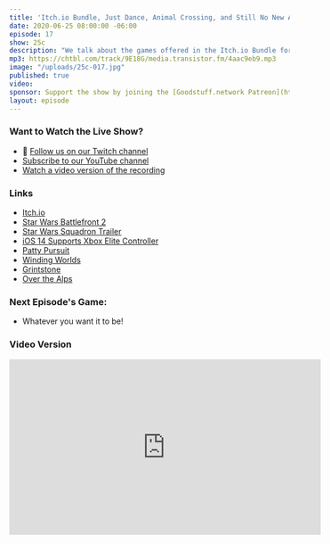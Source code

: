 ```yaml
---
title: 'Itch.io Bundle, Just Dance, Animal Crossing, and Still No New Apple TV Hardware'
date: 2020-06-25 08:00:00 -06:00
episode: 17
show: 25c
description: "We talk about the games offered in the Itch.io Bundle for Racial Justice and Equality, Just Dance and Animal Crossing on the Switch, Apple's WWDC announcements, and Grindstone still grinding."
mp3: https://chtbl.com/track/9E18G/media.transistor.fm/4aac9eb9.mp3
image: "/uploads/25c-017.jpg"
published: true
video:
sponsor: Support the show by joining the [Goodstuff.network Patreon](https://www.patreon.com/goodstuff)
layout: episode
---
```


### Want to Watch the Live Show?

* 💙 [Follow us on our Twitch channel](https://goodstuff.network/twitch/)
* [Subscribe to our YouTube channel](https://www.youtube.com/user/goodstuffdotfm?sub_confirmation=1)
* [Watch a video version of the recording](https://www.youtube.com/watch?v=ZKWxu2JBrMU)

### Links

* [Itch.io](https://itch.io/)
* [Star Wars Battlefront 2](https://www.ea.com/games/starwars/battlefront/star-wars-battlefront-2)
* [Star Wars Squadron Trailer](https://www.starwars.com/video/star-wars-battlefront-fighter-squadron-trailer)
* [iOS 14 Supports Xbox Elite Controller](https://www.macrumors.com/2020/06/25/ios-14-supports-xbox-elite-controller/)
* [Patty Pursuit](https://apps.apple.com/us/app/spongebob-patty-pursuit/id1459922619)
* [Winding Worlds](https://apps.apple.com/us/app/winding-worlds/id1435217827)
* [Grintstone](https://apps.apple.com/us/app/grindstone/id1357426636)
* [Over the Alps](https://apps.apple.com/us/app/over-the-alps/id1473114012)


### Next Episode's Game:

* Whatever you want it to be!

### Video Version

<iframe width="560" height="315" src="https://www.youtube.com/embed/ZKWxu2JBrMU" frameborder="0" allow="accelerometer; autoplay; encrypted-media; gyroscope; picture-in-picture" allowfullscreen></iframe>